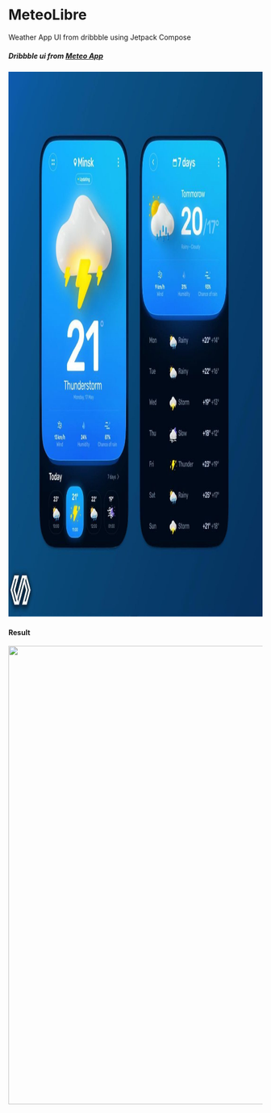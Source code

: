 # MeteoLibre
Weather App UI from dribbble using Jetpack Compose

##### Dribbble ui from [Meteo App](https://dribbble.com/shots/15661680-Weather-App)
<p align="center">
  <img src="screenshots/dribbble.jpg" width="1080" height="1080" />
</p>

#### Result
<p align="center">
  <img src="screenshots/result.jpg" width="933" height="909" />
</p>
